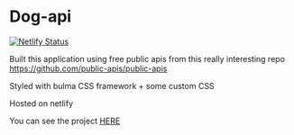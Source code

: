 # Dog-api

[![Netlify Status](https://api.netlify.com/api/v1/badges/e5759852-4e32-4156-bde4-fbb44e9af446/deploy-status)](https://app.netlify.com/sites/quizzical-galileo-ab85bf/deploys)

Built this application using free public apis from this really interesting repo
https://github.com/public-apis/public-apis

Styled with bulma CSS framework + some custom CSS


Hosted on netlify




You can see the project [HERE](https://quizzical-galileo-ab85bf.netlify.app/)

